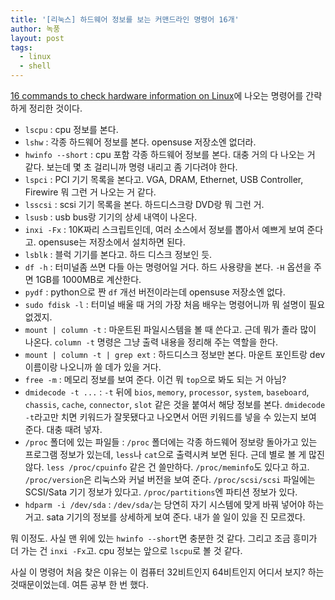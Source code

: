 ```yaml
---
title: '[리눅스] 하드웨어 정보를 보는 커맨드라인 명령어 16개'
author: 녹풍
layout: post
tags:
  - linux
  - shell
---
```


[16 commands to check hardware information on Linux](http://www.binarytides.com/linux-commands-hardware-info/)에 나오는 명령어를 간략하게 정리한 것이다.

- `lscpu` : cpu 정보를 본다.
- `lshw` : 각종 하드웨어 정보를 본다. opensuse 저장소엔 없더라.
- `hwinfo --short` : cpu 포함 각종 하드웨어 정보를 본다. 대충 거의 다 나오는 거 같다. 보는데 몇 초 걸리니까 명령 내리고 좀 기다려야 한다.
- `lspci` : PCI 기기 목록을 본다고.  VGA, DRAM, Ethernet, USB Controller, Firewire 뭐 그런 거 나오는 거 같다.
- `lsscsi` : scsi 기기 목록을 본다. 하드디스크랑 DVD랑 뭐 그런 거.
- `lsusb` : usb bus랑 기기의 상세 내역이 나온다.
- `inxi -Fx` : 10K짜리 스크립트인데, 여러 소스에서 정보를 뽑아서 예쁘게 보여 준다고. opensuse는 저장소에서 설치하면 된다.
- `lsblk` : 블럭 기기를 본다고. 하드 디스크 정보인 듯.
- `df -h` : 터미널좀 쓰면 다들 아는 명령어일 거다. 하드 사용량을 본다. `-H` 옵션을 주면 1GB를 1000MB로 계산한다.
- `pydf` : python으로 짠 `df` 개선 버전이라는데 opensuse 저장소엔 없다.
- `sudo fdisk -l` : 터미널 배울 때 거의 가장 처음 배우는 명령어니까 뭐 설명이 필요없겠지.
- `mount | column -t` : 마운트된 파일시스템을 볼 때 쓴다고.  근데 뭐가 졸라 많이 나온다. `column -t` 명령은 그냥 출력 내용을 정리해 주는 역할을 한다.
- `mount | column -t | grep ext` : 하드디스크 정보만 본다. 마운트 포인트랑 dev 이름이랑 나오니까 쓸 데가 있을 거다.
- `free -m` : 메모리 정보를 보여 준다. 이건 뭐 `top`으로 봐도 되는 거 아님?
- `dmidecode -t ...` : `-t` 뒤에 `bios`, `memory`, `processor`, `system`, `baseboard`, `chassis`, `cache`, `connector`, `slot` 같은 것을 붙여서 해당 정보를 본다. `dmidecode -t`라고만 치면 키워드가 잘못됐다고 나오면서 어떤 키워드를 넣을 수 있는지 보여 준다. 대충 때려 넣자.
- `/proc` 폴더에 있는 파일들 : `/proc` 폴더에는 각종 하드웨어 정보랑 돌아가고 있는 프로그램 정보가 있는데, `less`나 `cat`으로 출력시켜 보면 된다. 근데 별로 볼 게 많진 않다. `less /proc/cpuinfo` 같은 건 쓸만하다. `/proc/meminfo`도 있다고 하고. `/proc/version`은 리눅스와 커널 버전을 보여 준다. `/proc/scsi/scsi` 파일에는 SCSI/Sata 기기 정보가 있다고. `/proc/partitions`엔 파티션 정보가 있다.
- `hdparm -i /dev/sda` : `/dev/sda/`는 당연히 자기 시스템에 맞게 바꿔 넣어야 하는 거고. sata 기기의 정보를 상세하게 보여 준다. 내가 쓸 일이 있을 진 모르겠다.

뭐 이정도. 사실 맨 위에 있는 `hwinfo --short`면 충분한 것 같다. 그리고 조금 흥미가 더 가는 건 `inxi -Fx`고. cpu 정보는 앞으로 `lscpu`로 볼 것 같다. 

사실 이 명령어 처음 찾은 이유는 이 컴퓨터 32비트인지 64비트인지 어디서 보지? 하는 것때문이었는데. 여튼 공부 한 번 했다. 